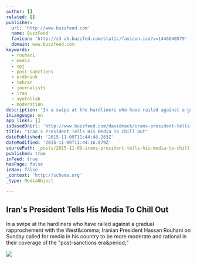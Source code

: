 ```yaml
---
author: []
related: []
publisher:
  url: 'http://www.buzzfeed.com'
  name: BuzzFeed
  favicon: 'http://s3-ak.buzzfed.com/static/favicon.ico?v=1446840579'
  domain: www.buzzfeed.com
keywords:
  - rouhani
  - media
  - cpj
  - post-sanctions
  - erdbrink
  - tehran
  - journalists
  - iran
  - ayatollah
  - moderation
description: 'In a swipe at the hardliners who have railed against a gradual rapprochement with the West, Iranian President Hassan Rouhani on Sunday called for media in his country to be more moderate and rational in their coverage of the "post-sanctions era."'
inLanguage: en
app_links: []
isBasedOnUrl: 'http://www.buzzfeed.com/davidmack/irans-president-tells-his-media-to-chill-out#.dtWYQqQk2'
title: "Iran's President Tells His Media To Chill Out"
datePublished: '2015-11-09T11:44:46.263Z'
dateModified: '2015-11-09T11:44:16.879Z'
sourcePath: _posts/2015-11-09-irans-president-tells-his-media-to-chill-out.md
published: true
inFeed: true
hasPage: false
inNav: false
_context: 'http://schema.org'
_type: MediaObject

---
```

<article style=""><h1>Iran's President Tells His Media To Chill Out</h1><p>In a swipe at the hardliners who have railed against a gradual rapprochement with the West&amp;comma; Iranian President Hassan Rouhani on Sunday called for media in his country to be more moderate and rational in their coverage of the "post-sanctions era&amp;period;"</p><img src="http://s3-static-ak.buzzfed.com/static/2015-11/8/11/campaign_images/webdr05/irans-president-tells-his-media-to-chill-out-2-22815-1447000711-5_dblbig.jpg" /></article>